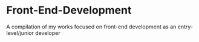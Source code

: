 # Front-End-Development
A compilation of my works focused on front-end development as an entry-level/junior developer
